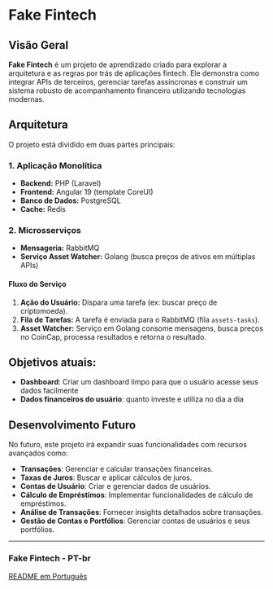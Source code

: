 # Fake Fintech

## Visão Geral

**Fake Fintech** é um projeto de aprendizado criado para explorar a arquitetura e as regras por trás de aplicações fintech. Ele demonstra como integrar APIs de terceiros, gerenciar tarefas assíncronas e construir um sistema robusto de acompanhamento financeiro utilizando tecnologias modernas.

## Arquitetura

O projeto está dividido em duas partes principais:

### 1. Aplicação Monolítica

- **Backend:** PHP (Laravel)
- **Frontend:** Angular 19 (template CoreUI)
- **Banco de Dados:** PostgreSQL
- **Cache:** Redis

### 2. Microsserviços

- **Mensageria:** RabbitMQ
- **Serviço Asset Watcher:** Golang (busca preços de ativos em múltiplas APIs)

#### Fluxo do Serviço

1. **Ação do Usuário:** Dispara uma tarefa (ex: buscar preço de criptomoeda).
2. **Fila de Tarefas:** A tarefa é enviada para o RabbitMQ (fila `assets-tasks`).
3. **Asset Watcher:** Serviço em Golang consome mensagens, busca preços no CoinCap, processa resultados e retorna o resultado.

## Objetivos atuais:
- **Dashboard**: Criar um dashboard limpo para que o usuário acesse seus dados facilmente
- **Dados financeiros do usuário**: quanto investe e utiliza no dia a dia

## Desenvolvimento Futuro
No futuro, este projeto irá expandir suas funcionalidades com recursos avançados como:

- **Transações**: Gerenciar e calcular transações financeiras.
- **Taxas de Juros**: Buscar e aplicar cálculos de juros.
- **Contas de Usuário**: Criar e gerenciar dados de usuários.
- **Cálculo de Empréstimos**: Implementar funcionalidades de cálculo de empréstimos.
- **Análise de Transações**: Fornecer insights detalhados sobre transações.
- **Gestão de Contas e Portfólios**: Gerenciar contas de usuários e seus portfólios.

---

### Fake Fintech - PT-br

[README em Português](./docs/pt-br/Readme.md)